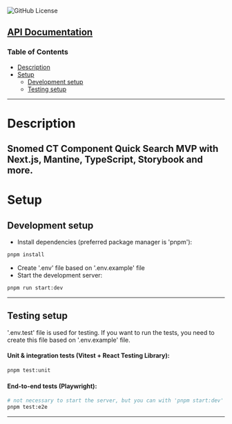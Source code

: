 ![GitHub License](https://img.shields.io/github/license/tothdanielax/nextjs-template)

## [API Documentation](docs/index.html)

### Table of Contents

- [Description](#description)
- [Setup](#setup)
    - [Development setup](#development-setup)
    - [Testing setup](#testing-setup)

---

# Description

Snomed CT Component Quick Search MVP with Next.js, Mantine, TypeScript, Storybook and more.
---

# Setup

## Development setup

- Install dependencies (preferred package manager is 'pnpm'):

```bash
pnpm install
```

- Create '.env' file based on '.env.example' file
- Start the development server:

```bash
pnpm run start:dev
```

---

## Testing setup

'.env.test' file is used for testing. If you want to run the tests, you need to create this file
based on '.env.example' file.

#### Unit & integration tests (Vitest + React Testing Library):

```bash
pnpm test:unit
```

#### End-to-end tests (Playwright):

```bash
# not necessary to start the server, but you can with 'pnpm start:dev'
pnpm test:e2e
```

---

